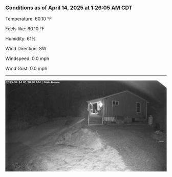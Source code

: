 ### Conditions as of April 14, 2025 at 1:26:05 AM CDT 

Temperature: 60.10 &deg;F

Feels like: 60.10 &deg;F

Humidity: 61%

Wind Direction: SW

Windspeed: 0.0 mph

Wind Gust: 0.0 mph

---

<img src="./images/latest.jpeg"/>

